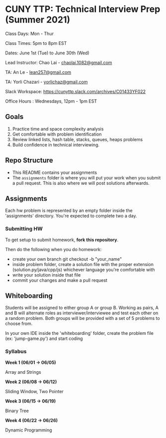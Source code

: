 # CUNY TTP: Technical Interview Prep (Summer 2021)

Class Days: Mon - Thur

Class Times: 5pm to 8pm EST 

Dates: June 1st (Tue) to June 30th (Wed)    

Lead Instructor: Chao Lai - <chaolai.1082@gmail.com>

TA: An Le - <lean257@gmail.com>

TA: Yorli Chazari - <yorlichaz@gmail.com>

Slack Workspace: <https://cunyttp.slack.com/archives/C01433YF022> 

Office Hours : Wednesdays, 12pm - 1pm EST

## Goals

1. Practice time and space complexity analysis
2. Get comfortable with problem identification
3. Review linked lists, hash table, stacks, queues, heaps problems
4. Build confidence in technical interviewing.

## Repo Structure

- This README contains your assignments
- The `assignments` folder is where you will put your work when you
  submit a pull request. This is also where we will post
  solutions afterwards.

## Assignments

Each hw problem is represented by an empty folder inside the 'assignments' directory. You're expected to complete two a day.

### Submitting HW

To get setup to submit homework, **fork this repository**.

Then do the following when you do homework:

- create your own branch git checkout -b "your_name"
- inside problem folder, create a solution file with the proper extension (solution.py/java/cpp/js) whichever language you're comfortable with
- write your solution inside that file
- commit your changes and make a pull request

## Whiteboarding

Students will be assigned to either group A or group B. Working as pairs, A and B will alternate roles as interviewer/interviewee and test each other on a random problem. Both groups will be provided with a set of 5 problems to choose from.

In your own IDE inside the 'whiteboarding' folder, create the problem file (ex: 'jump-game.py') and start coding

### Syllabus

**Week 1 (06/01 -> 06/05)**

Array and Strings

**Week 2 (06/08 -> 06/12)**

Sliding Window, Two Pointer

**Week 3 (06/15 -> 06/19)**

Binary Tree

**Week 4 (06/22 -> 06/26)**

Dynamic Programming
